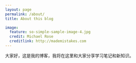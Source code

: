```yaml
---
layout: page
permalink: /about/
title: About this blog

image:
  feature: so-simple-sample-image-4.jpg
  credit: Michael Rose
  creditlink: http://mademistakes.com
---
```


大家好，这是我的博客，我将在这里和大家分享学习笔记和新知识。


[^1]: Example: *domain.com/category-name/post-title*